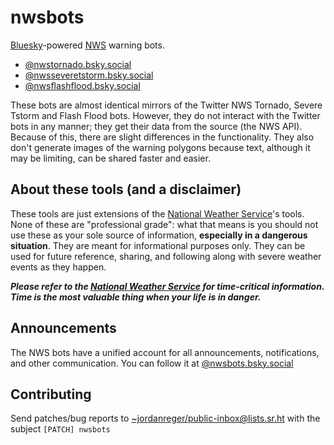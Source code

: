 # nwsbots

[Bluesky](https://bsky.social)-powered [NWS](https://weather.gov) warning bots.

- [@nwstornado.bsky.social](https://bsky.app/profile/nwstornado.bsky.social)
- [@nwsseveretstorm.bsky.social](https://bsky.app/profile/nwsseveretstorm.bsky.social)
- [@nwsflashflood.bsky.social](https://bsky.app/profile/nwsflashflood.bsky.social)

These bots are almost identical mirrors of the Twitter NWS Tornado, Severe
Tstorm and Flash Flood bots. However, they do not interact with the Twitter bots
in any manner; they get their data from the source (the NWS API). Because of
this, there are slight differences in the functionality. They also don't
generate images of the warning polygons because text, although it may be
limiting, can be shared faster and easier.

## About these tools (and a disclaimer)

These tools are just extensions of the
[National Weather Service](https://weather.gov)'s tools. None of these are
"professional grade": what that means is you should not use these as your sole
source of information, **especially in a dangerous situation**. They are meant
for informational purposes only. They can be used for future reference, sharing,
and following along with severe weather events as they happen.

_**Please refer to the [National Weather Service](https://weather.gov) for
time-critical information. Time is the most valuable thing when your life is in
danger.**_

## Announcements

The NWS bots have a unified account for all announcements, notifications, and
other communication. You can follow it at
[@nwsbots.bsky.social](https://bsky.app/profile/nwsbots.bsky.social)

## Contributing

Send patches/bug reports to <~jordanreger/public-inbox@lists.sr.ht> with the
subject `[PATCH] nwsbots`
